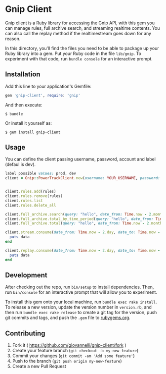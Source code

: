 # Gnip Client
Gnip client is a Ruby library for accessing the Gnip API, with this gem you can manage rules, full archive search, and streaming realtime contents. 
You can also call the replay method if the realtimestream goes down for any reason.

In this directory, you'll find the files you need to be able to package up your Ruby library into a gem. Put your Ruby code in the file `lib/gnip`. 
To experiment with that code, run `bundle console` for an interactive prompt.



## Installation

Add this line to your application's Gemfile:

```ruby
gem 'gnip-client', require: 'gnip'
```

And then execute:

    $ bundle

Or install it yourself as:

    $ gem install gnip-client

## Usage
You can define the client passing username, password, account and label (defaul is dev).


```ruby
label possible values: prod, dev
client = Gnip::PowerTrackClient.new(username: YOUR_USERNAME, password: YOUR_PASSWORD, account: YOUR_ACCOUNT, label: "prod")
```


```ruby

client.rules.add(rules)
client.rules.remove(rules)
client.rules.list
client.rules.delete_all

client.full_archive.search(query: "hello", date_from: Time.now - 2.months, date_to: Time.now - 20.hours)
client.full_archive.total_by_time_period(query: "hello", date_from: Time.now - 2.months, date_to: Time.now - 20.hours)
client.full_archive.total(query: "hello", date_from: Time.now - 2.months, date_to: Time.now - 20.hours)

client.stream.consume(date_from: Time.now - 2.day, date_to: Time.now - 1.day) do |data|
  puts data
end

client.replay.consume(date_from: Time.now - 2.day, date_to: Time.now - 1.day) do |data|
  puts data
end

```

## Development

After checking out the repo, run `bin/setup` to install dependencies. Then, run `bin/console` for an interactive prompt that will allow you to experiment.

To install this gem onto your local machine, run `bundle exec rake install`. To release a new version, update the version number in `version.rb`, and then run `bundle exec rake release` to create a git tag for the version, push git commits and tags, and push the `.gem` file to [rubygems.org](https://rubygems.org).

## Contributing

1. Fork it ( https://github.com/giovannelli/gnip-client/fork )
2. Create your feature branch (`git checkout -b my-new-feature`)
3. Commit your changes (`git commit -am 'Add some feature'`)
4. Push to the branch (`git push origin my-new-feature`)
5. Create a new Pull Request
